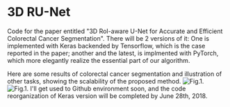 # 3D RU-Net

Code for the paper entitled "3D RoI-aware U-Net for Accurate and Efficient Colorectal Cancer Segmentation".
There will be 2 versions of it: One is implemented with Keras backended by Tensorflow, which is the case reported in the paper; another and the latest, is implmented with PyTorch, which more elegantly realize the essential part of our algorithm.

Here are some results of colorectal cancer segmentation and illustration of other tasks, showing the scalability of the proposed method.
![Fig.1.](https://github.com/huangyjhust/3D-RU-Net/blob/master/Results/Results1.png)
![Fig.1.](https://github.com/huangyjhust/3D-RU-Net/blob/master/Results/Results2.png)
I'll get used to Github environment soon, and the code reorganization of Keras version will be completed by June 28th, 2018.

